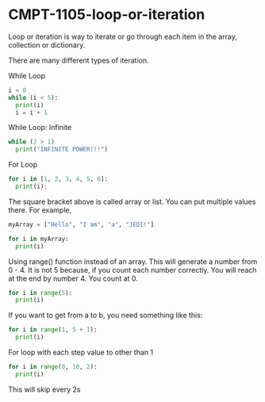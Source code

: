 # CMPT-1105-loop-or-iteration

Loop or iteration is way to iterate or go through each item in the array, collection or dictionary.

There are many different types of iteration.

While Loop

```python
i = 0
while (i < 5):
  print(i)
  i = i + 1
```

While Loop: Infinite

```python
while (2 > 1)
  print("INFINITE POWER!!!")
```

For Loop
```python
for i in [1, 2, 3, 4, 5, 6]:
  print(i);
```

The square bracket above is called array or list.
You can put multiple values there.
For example,

```python
myArray = ["Hello", "I am", "a", "JEDI!"]

for i in myArray:
  print(i)
```

Using range() function instead of an array. This will generate a number from 0 - 4. It is not 5 because, if you count each number correctly. You will reach at the end by number 4. You count at 0.

```python
for i in range(5):
  print(i)
```

If you want to get from a to b, you need something like this:
```python
for i in range(1, 5 + 1):
  print(i)
```

For loop with each step value to other than 1
```python
for i in range(0, 10, 2):
  print(i)
```

This will skip every 2s
